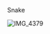 Snake

![IMG_4379](https://github.com/user-attachments/assets/e627056b-6e15-4843-9093-048fb08819ad)

